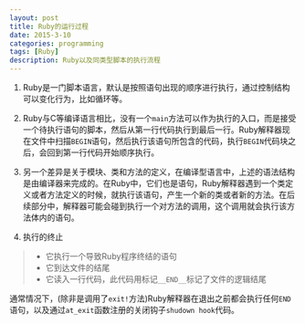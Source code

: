 ```yaml
---
layout: post
title: Ruby的运行过程
date: 2015-3-10
categories: programming
tags: [Ruby]
description: Ruby以及同类型脚本的执行流程
---
```


1. Ruby是一门脚本语言，默认是按照语句出现的顺序进行执行，通过控制结构可以变化行为，比如循环等。

2. Ruby与C等编译语言相比，没有一个`main`方法可以作为执行的入口，而是接受一个待执行语句的脚本，然后从第一行代码执行到最后一行。Ruby解释器现在文件中扫描`BEGIN`语句，然后执行该语句所包含的代码，执行`BEGIN`代码块之后，会回到第一行代码开始顺序执行。

3. 另一个差异是关于模块、类和方法的定义，在编译型语言中，上述的语法结构是由编译器来完成的。在Ruby中，它们也是语句，Ruby解释器遇到一个类定义或者方法定义的时候，就执行该语句，产生一个新的类或者新的方法。在后续部分中，解释器可能会碰到执行一个对方法的调用，这个调用就会执行该方法体内的语句。

4. 执行的终止  

>- 它执行一个导致Ruby程序终结的语句
>- 它到达文件的结尾
>- 它读入一行代码，此代码用标记`__END__`标记了文件的逻辑结尾

通常情况下，(除非是调用了`exit!`方法)Ruby解释器在退出之前都会执行任何`END`语句，以及通过`at_exit`函数注册的关闭钩子`shudown hook`代码。